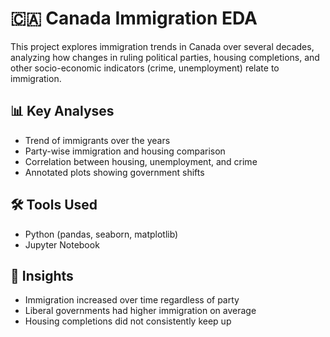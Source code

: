 # 🇨🇦 Canada Immigration EDA

This project explores immigration trends in Canada over several decades, analyzing how changes in ruling political parties, housing completions, and other socio-economic indicators (crime, unemployment) relate to immigration.

## 📊 Key Analyses
- Trend of immigrants over the years
- Party-wise immigration and housing comparison
- Correlation between housing, unemployment, and crime
- Annotated plots showing government shifts

## 🛠️ Tools Used
- Python (pandas, seaborn, matplotlib)
- Jupyter Notebook

## 📌 Insights
- Immigration increased over time regardless of party
- Liberal governments had higher immigration on average
- Housing completions did not consistently keep up

